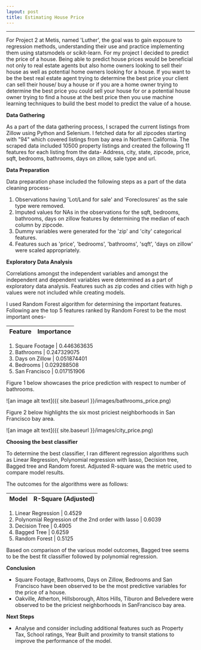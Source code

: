 ```yaml
---
layout: post
title: Estimating House Price
---
```

----------------------------------------------------------------------------------------------------------------------------------------

For Project 2 at Metis, named 'Luther', the goal was to gain exposure to regression methods, understanding their use and practice 
implementing them using statsmodels or scikit-learn. For my project I decided to predict the price of a house.
Being able to predict house prices would be beneficial not only to real estate agents but also home owners looking to sell their house as well
as potential home owners looking for a house. If you want to be the best real estate agent trying to determine the best price your client
can sell their house/ buy a house or if you are a home owner trying to determine the best price you could sell your house for or a potential 
house owner trying to find a house at the best price then you use machine learning techniques to build the best model to predict the value 
of a house.

**Data Gathering**  

As a part of the data gathering process, I scraped the current listings from Zillow using Python and Selenium. I fetched data for all zipcodes
starting with "94" which covered listings from bay area in Northern California. The scraped data included 10500 property listings and created 
the following 11 features for each listing from the data-
Address, city, state, zipcode, price, sqft, bedrooms, bathrooms, days on zillow, sale type and url.

**Data Preparation**  

Data preparation phase included the following steps as a part of the data cleaning process-
1. Observations having 'Lot/Land for sale' and 'Foreclosures' as the sale type were removed.
2. Imputed values for NAs in the observations for the sqft, bedrooms, bathrooms, days on zillow features by determining the median of each
   column by zipcode.
3. Dummy variables were generated for the 'zip' and 'city' categorical features.
4. Features such as 'price', 'bedrooms', 'bathrooms', 'sqft', 'days on zillow' were scaled appropriately.

**Exploratory Data Analysis**  

Correlations amongst the independent variables and amongst the independent and dependent variables were determined as a part of exploratory
data analysis. Features such as zip codes and cities with high p values were not included while creating models. 

I used Random Forest algorithm for determining the important features. Following are the top 5 features ranked by Random Forest to 
be the most important ones-

Feature	| Importance
------- | ----------
	
1. Square Footage | 0.446363635
2. Bathrooms | 0.247329075
3. Days on Zillow | 0.051874401
4. Bedrooms	| 0.029288508
5. San Francisco | 0.017151906

Figure 1 below showcases the price prediction with respect to number of bathrooms.  

![an image alt text]({{ site.baseurl }}/images/bathrooms_price.png)   

Figure 2 below highlights the six most priciest neighborhoods in San Francisco bay area.  

![an image alt text]({{ site.baseurl }}/images/city_price.png)  

**Choosing the best classifier**  

To determine the best classifier, I ran different regression algorithms such as Linear Regression, Polynomial regression with lasso,
Decision tree, Bagged tree and Random forest. Adjusted R-square was the metric used to compare model results.

The outcomes for the algorithms were as follows:  

Model |	R-Square (Adjusted) 
----- | -------------------

1. Linear Regression | 0.4529
2. Polynomial Regression 
   of the 2nd order with lasso | 0.6039
3. Decision Tree | 0.4905
4. Bagged Tree 	| 0.6259
5. Random Forest |	0.5125

Based on comparison of the various model outcomes, Bagged tree seems to be the best fit classifier followed by polynomial regression.

**Conclusion**  

*	Square Footage, Bathrooms, Days on Zillow, Bedrooms and San Francisco have been observed to be the most predictive variables for the 
    price of a house.
*	Oakville, Atherton, Hillsborough, Altos Hills, Tiburon and Belvedere were observed to be the priciest neighborhoods in SanFrancisco 
	bay area.
	
**Next Steps**  

* 	Analyse and consider including additional features such as Property Tax, School ratings, Year Built and proximity to transit stations
  	to improve the performance of the model.


  


	




